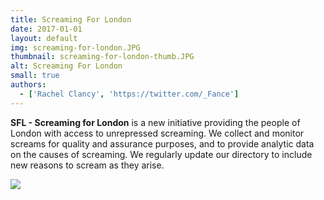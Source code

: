 ```yaml
---
title: Screaming For London
date: 2017-01-01
layout: default
img: screaming-for-london.JPG
thumbnail: screaming-for-london-thumb.JPG
alt: Screaming For London
small: true
authors:
  - ['Rachel Clancy', 'https://twitter.com/_Fance']
---
```

<b>SFL - Screaming for London</b> is a new initiative providing the people of London with access to unrepressed screaming. We collect and monitor screams for quality and assurance purposes, and to provide analytic data on the causes of screaming. We regularly update our directory to include new reasons to scream as they arise.

<img src="img/portfolio/screaming-for-london-4.JPG">
